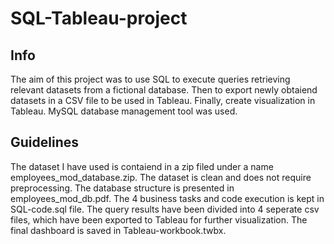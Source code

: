 # SQL-Tableau-project
## Info
The aim of this project was to use SQL to execute queries retrieving relevant datasets from a fictional database. Then to export newly obtaiend datasets in a CSV file to be used in Tableau. Finally, create visualization in Tableau.
MySQL database management tool was used. 

## Guidelines
The dataset I have used is contaiend in a zip filed under a name employees_mod_database.zip. The dataset is clean and does not require preprocessing.
The database structure is presented in employees_mod_db.pdf.
The 4 business tasks and code execution is kept in SQL-code.sql file.
The query results have been divided into 4 seperate csv files, which have been exported to Tableau for further visualization.
The final dashboard is saved in Tableau-workbook.twbx. 
